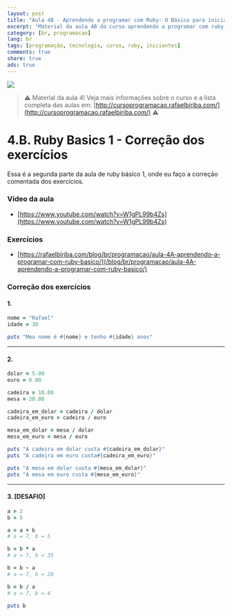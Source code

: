 ```yaml
---
layout: post
title: "Aula 4B - Aprendendo a programar com Ruby: O Básico para iniciantes"
excerpt: "Material da aula 4B do curso aprendendo a programar com ruby, o básico para iniciantes. Nunca é tarde para começar a programar! Eu criei um curso gratuito, fácil e didático voltado para iniciantes. Confira mais informações aqui nessa publicação."
category: [br, programacao]
lang: br
tags: [programação, tecnologia, curso, ruby, iniciantes]
comments: true
share: true
ads: true
---
```


![](/blog/images/2020/curso-basico-ruby-banner.jpg)

> :warning: Material da aula 4! Veja mais informações sobre o curso e a lista completa das aulas em: [http://cursoprogramacao.rafaelbiriba.com/](http://cursoprogramacao.rafaelbiriba.com/) :warning:

# 4.B. Ruby Basics 1 - Correção dos exercícios

Essa é a segunda parte da aula de ruby básico 1, onde eu faço a correção comentada dos exercícios.

### Vídeo da aula

- [https://www.youtube.com/watch?v=W1gPL99b4Zs](https://www.youtube.com/watch?v=W1gPL99b4Zs)

### Exercícios

- [https://rafaelbiriba.com/blog/br/programacao/aula-4A-aprendendo-a-programar-com-ruby-basico/](/blog/br/programacao/aula-4A-aprendendo-a-programar-com-ruby-basico/)

### Correção dos exercícios

#### 1.

```ruby
nome = "Rafael"
idade = 30

puts "Meu nome é #{nome} e tenho #{idade} anos"
```

---

#### 2.

```ruby
dolar = 5.00
euro = 6.00

cadeira = 10.00
mesa = 20.00

cadeira_em_dolar = cadeira / dolar
cadeira_em_euro = cadeira / euro

mesa_em_dolar = mesa / dolar
mesa_em_euro = mesa / euro

puts "A cadeira em dolar custa #{cadeira_em_dolar}"
puts "A cadeira em euro custa#{cadeira_em_euro}"

puts "A mesa em dolar custa #{mesa_em_dolar}"
puts "A mesa em euro custa #{mesa_em_euro}"

```

---

#### 3. [DESAFIO]

```ruby
a = 2
b = 5

a = a + b
# a = 7, b = 5

b = b * a
# a = 7, b = 35

b = b - a
# a = 7, b = 28

b = b / a
# a = 7, b = 4

puts b
```
